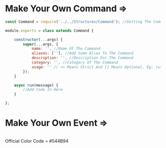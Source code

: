 # Make Your Own Command =>

```JavaScript
const Command = require('../../Structures/Command'); //Getting The Command Handler So Command Works

module.exports = class extends Command {

	constructor(...args) {
		super(...args, {
            name: '', //Name Of The Command
			aliases: [''], //Add Some Alias To The Command
			description: '', //Description For The Command
			category: '', //Category Of The Command
            usage: '' // <> Means Strict And [] Means Optional. Eg: !user [user_name] Or !kick <user_name>
		});
	}

	async run(message) {
		//Add Code In Here
	}

};
```

# Make Your Own Event =>

```JavaScript
```

Official Color Code = #544B94
